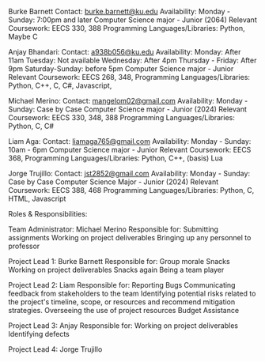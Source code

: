 Burke Barnett
Contact: burke.barnett@ku.edu
Availability:
	Monday - Sunday: 7:00pm and later
Computer Science major - Junior (2064)
Relevant Coursework: EECS 330, 388
Programming Languages/Libraries: Python, Maybe C

Anjay Bhandari:
Contact: a938b056@ku.edu
Availability:
	Monday: After 11am
Tuesday: Not available
Wednesday: After 4pm
Thursday - Friday: After 9pm
Saturday-Sunday: before 5pm
Computer Science major - Junior
Relevant Coursework: EECS 268, 348, 
Programming Languages/Libraries: Python, C++, C, C#, Javascript, 

Michael Merino:
Contact: mangelom02@gmail.com
Availability:
	Monday - Sunday: Case by Case
Computer Science major - Junior (2024)
Relevant Coursework: EECS 330, 348, 388
Programming Languages/Libraries: Python, C, C#

Liam Aga:
Contact: liamaga765@gmail.com
Availability:
	Monday - Sunday: 10am - 6pm
Computer Science major - Junior
Relevant Coursework: EECS 368, 
Programming Languages/Libraries: Python, C++, (basis) Lua

Jorge Trujillo:
Contact: jst2852@gmail.com
Availability:
	Monday - Sunday: Case by Case
Computer Science Major - Junior (2024)
Relevant Coursework: EECS 388, 468
Programming Languages/Libraries: Python, C, HTML, Javascript

Roles & Responsibilities:

Team Administrator: Michael Merino
Responsible for:
	Submitting assignments
	Working on project deliverables
	Bringing up any personnel to professor

Project Lead 1: Burke Barnett
Responsible for:
	Group morale
	Snacks
	Working on project deliverables
	Snacks again
	Being a team player


Project Lead 2: Liam
Responsible for:
	Reporting Bugs
	Communicating feedback from stakeholders to the team
	Identifying potential risks related to the project's timeline, scope, or resources and      recommend mitigation strategies.
	Overseeing the use of project resources
	Budget Assistance
	

Project Lead 3: Anjay
Responsible for:
	Working on project deliverables
	Identifying defects
	

Project Lead 4: Jorge Trujillo

